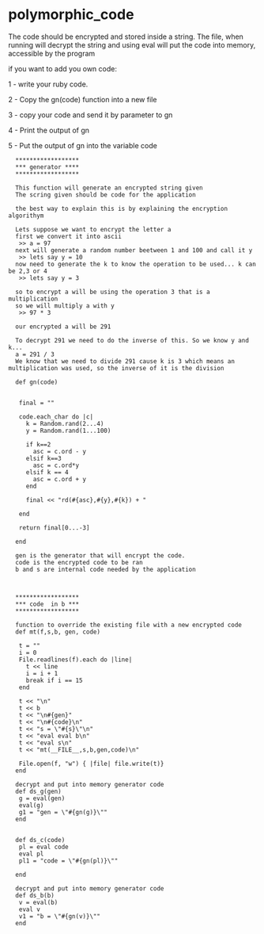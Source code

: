 polymorphic_code
================

The code should be encrypted and stored inside a string. The file, when running will decrypt the string and using eval will put the code into memory, accessible by the program

 
 
 if you want to add you own code: 
 
 1 - write your ruby code. 
 
 2 - Copy the gn(code) function into a new file
 
 3 - copy your code and send it by parameter to gn
 
 4 - Print the output of gn
 
 5 - Put the output of gn into the variable code


      
      ******************
      *** generator ****
      ******************
      
      This function will generate an encrypted string given
      The scring given should be code for the application
      
      the best way to explain this is by explaining the encryption algorithym
      
      Lets suppose we want to encrypt the letter a
      first we convert it into ascii 
       >> a = 97
      next will generate a random number beetween 1 and 100 and call it y
       >> lets say y = 10
      now need to generate the k to know the operation to be used... k can be 2,3 or 4
       >> lets say y = 3
      
      so to encrypt a will be using the operation 3 that is a multiplication
      so we will multiply a with y
       >> 97 * 3
      
      our encrypted a will be 291
      
      To decrypt 291 we need to do the inverse of this. So we know y and k...
      a = 291 / 3
      We know that we need to divide 291 cause k is 3 which means an multiplication was used, so the inverse of it is the division
      
      def gn(code)
      
       
       final = ""
       
       code.each_char do |c|  
         k = Random.rand(2...4)
         y = Random.rand(1...100)
         
         if k==2
           asc = c.ord - y
         elsif k==3
           asc = c.ord*y
         elsif k == 4
           asc = c.ord + y
         end
         
         final << "rd(#{asc},#{y},#{k}) + "
         
       end
       
       return final[0...-3]
       
      end
        
      gen is the generator that will encrypt the code.
      code is the encrypted code to be ran
      b and s are internal code needed by the application
      
      
        
      ******************
      *** code  in b ***
      ******************
      
      function to override the existing file with a new encrypted code
      def mt(f,s,b, gen, code)
       
       t = ""
       i = 0
       File.readlines(f).each do |line|
         t << line
         i = i + 1
         break if i == 15
       end
       
       t << "\n"
       t << b
       t << "\n#{gen}"
       t << "\n#{code}\n"
       t << "s = \"#{s}\"\n"
       t << "eval eval b\n"
       t << "eval s\n"
       t << "mt(__FILE__,s,b,gen,code)\n"
      
       File.open(f, "w") { |file| file.write(t)} 
      end
      
      decrypt and put into memory generator code
      def ds_g(gen)
       g = eval(gen)
       eval(g)
       g1 = "gen = \"#{gn(g)}\""
      end
      
      
      def ds_c(code)
       pl = eval code
       eval pl
       pl1 = "code = \"#{gn(pl)}\""
       
      end
      
      decrypt and put into memory generator code
      def ds_b(b)
       v = eval(b)
       eval v
       v1 = "b = \"#{gn(v)}\""
      end
